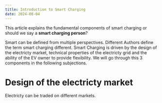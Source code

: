 ```yaml
---
title: Introduction to Smart Charging
date: 2024-08-04
---
```

This article explains the fundamental components of smart charging or should we say a **smart charging person**?
<!--more-->
Smart can be defined from multiple perspectives. Different Authors define the term smart charging different. Smart Charging is driven by the design of the electricty market, technical properties of the electricty grid and the ability of the EV owner to provide flexibility. We will go through this 3 components in the following subjections.

# Design of the electricty market

Electricty can be traded on different markets.
